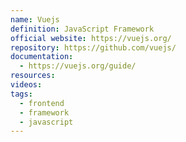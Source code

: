 ```yaml
---
name: Vuejs
definition: JavaScript Framework
official website: https://vuejs.org/
repository: https://github.com/vuejs/
documentation:
  - https://vuejs.org/guide/
resources: 
videos: 
tags:
  - frontend
  - framework
  - javascript
---
```

